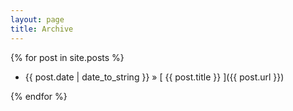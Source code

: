 ```yaml
---
layout: page
title: Archive
---
```





{% for post in site.posts %}
  * {{ post.date | date_to_string }} &raquo; [ {{ post.title }} ]({{ post.url }})

{% endfor %}

